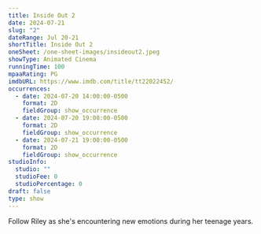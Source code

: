 ```yaml
---
title: Inside Out 2
date: 2024-07-21
slug: "2"
dateRange: Jul 20-21
shortTitle: Inside Out 2
oneSheet: /one-sheet-images/insideout2.jpeg
showType: Animated Cinema
runningTime: 100
mpaaRating: PG
imdbURL: https://www.imdb.com/title/tt22022452/
occurrences:
  - date: 2024-07-20 14:00:00-0500
    format: 2D
    fieldGroup: show_occurrence
  - date: 2024-07-20 19:00:00-0500
    format: 2D
    fieldGroup: show_occurrence
  - date: 2024-07-21 19:00:00-0500
    format: 2D
    fieldGroup: show_occurrence
studioInfo:
  studio: ""
  studioFee: 0
  studioPercentage: 0
draft: false
type: show
---
```

Follow Riley as she's encountering new emotions during her teenage years.

